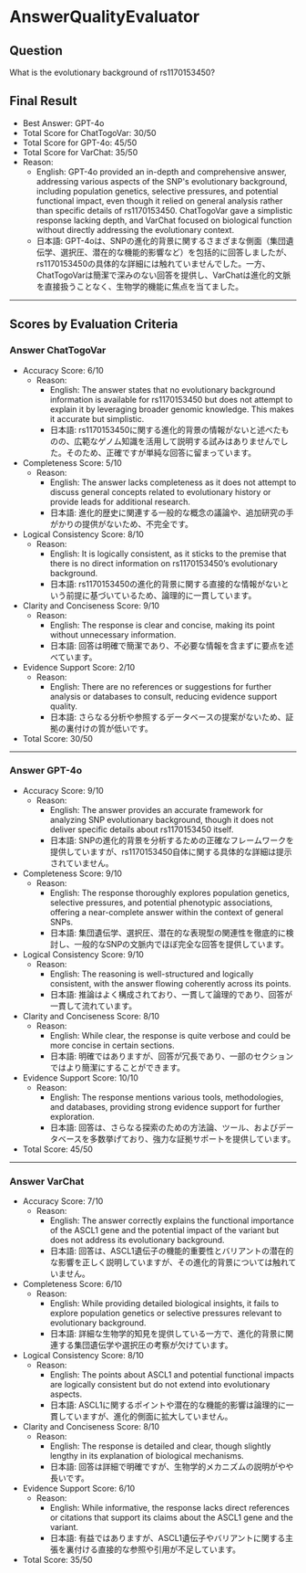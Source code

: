 # AnswerQualityEvaluator

## Question

What is the evolutionary background of rs1170153450?

## Final Result

- Best Answer: GPT-4o
- Total Score for ChatTogoVar: 30/50
- Total Score for GPT-4o: 45/50
- Total Score for VarChat: 35/50
- Reason:
  - English: GPT-4o provided an in-depth and comprehensive answer, addressing various aspects of the SNP's evolutionary background, including population genetics, selective pressures, and potential functional impact, even though it relied on general analysis rather than specific details of rs1170153450. ChatTogoVar gave a simplistic response lacking depth, and VarChat focused on biological function without directly addressing the evolutionary context.
  - 日本語: GPT-4oは、SNPの進化的背景に関するさまざまな側面（集団遺伝学、選択圧、潜在的な機能的影響など）を包括的に回答しましたが、rs1170153450の具体的な詳細には触れていませんでした。一方、ChatTogoVarは簡潔で深みのない回答を提供し、VarChatは進化的文脈を直接扱うことなく、生物学的機能に焦点を当てました。

---

## Scores by Evaluation Criteria

### Answer ChatTogoVar
- Accuracy Score: 6/10
  - Reason: 
    - English: The answer states that no evolutionary background information is available for rs1170153450 but does not attempt to explain it by leveraging broader genomic knowledge. This makes it accurate but simplistic.
    - 日本語: rs1170153450に関する進化的背景の情報がないと述べたものの、広範なゲノム知識を活用して説明する試みはありませんでした。そのため、正確ですが単純な回答に留まっています。
- Completeness Score: 5/10
  - Reason: 
    - English: The answer lacks completeness as it does not attempt to discuss general concepts related to evolutionary history or provide leads for additional research.
    - 日本語: 進化的歴史に関連する一般的な概念の議論や、追加研究の手がかりの提供がないため、不完全です。
- Logical Consistency Score: 8/10
  - Reason: 
    - English: It is logically consistent, as it sticks to the premise that there is no direct information on rs1170153450’s evolutionary background.
    - 日本語: rs1170153450の進化的背景に関する直接的な情報がないという前提に基づいているため、論理的に一貫しています。
- Clarity and Conciseness Score: 9/10
  - Reason: 
    - English: The response is clear and concise, making its point without unnecessary information.
    - 日本語: 回答は明確で簡潔であり、不必要な情報を含まずに要点を述べています。
- Evidence Support Score: 2/10
  - Reason: 
    - English: There are no references or suggestions for further analysis or databases to consult, reducing evidence support quality.
    - 日本語: さらなる分析や参照するデータベースの提案がないため、証拠の裏付けの質が低いです。
- Total Score: 30/50

---

### Answer GPT-4o
- Accuracy Score: 9/10
  - Reason: 
    - English: The answer provides an accurate framework for analyzing SNP evolutionary background, though it does not deliver specific details about rs1170153450 itself.
    - 日本語: SNPの進化的背景を分析するための正確なフレームワークを提供していますが、rs1170153450自体に関する具体的な詳細は提示されていません。
- Completeness Score: 9/10
  - Reason: 
    - English: The response thoroughly explores population genetics, selective pressures, and potential phenotypic associations, offering a near-complete answer within the context of general SNPs.
    - 日本語: 集団遺伝学、選択圧、潜在的な表現型の関連性を徹底的に検討し、一般的なSNPの文脈内でほぼ完全な回答を提供しています。
- Logical Consistency Score: 9/10
  - Reason: 
    - English: The reasoning is well-structured and logically consistent, with the answer flowing coherently across its points.
    - 日本語: 推論はよく構成されており、一貫して論理的であり、回答が一貫して流れています。
- Clarity and Conciseness Score: 8/10
  - Reason: 
    - English: While clear, the response is quite verbose and could be more concise in certain sections.
    - 日本語: 明確ではありますが、回答が冗長であり、一部のセクションではより簡潔にすることができます。
- Evidence Support Score: 10/10
  - Reason: 
    - English: The response mentions various tools, methodologies, and databases, providing strong evidence support for further exploration.
    - 日本語: 回答は、さらなる探索のための方法論、ツール、およびデータベースを多数挙げており、強力な証拠サポートを提供しています。
- Total Score: 45/50

---

### Answer VarChat
- Accuracy Score: 7/10
  - Reason: 
    - English: The answer correctly explains the functional importance of the ASCL1 gene and the potential impact of the variant but does not address its evolutionary background.
    - 日本語: 回答は、ASCL1遺伝子の機能的重要性とバリアントの潜在的な影響を正しく説明していますが、その進化的背景については触れていません。
- Completeness Score: 6/10
  - Reason: 
    - English: While providing detailed biological insights, it fails to explore population genetics or selective pressures relevant to evolutionary background.
    - 日本語: 詳細な生物学的知見を提供している一方で、進化的背景に関連する集団遺伝学や選択圧の考察が欠けています。
- Logical Consistency Score: 8/10
  - Reason: 
    - English: The points about ASCL1 and potential functional impacts are logically consistent but do not extend into evolutionary aspects.
    - 日本語: ASCL1に関するポイントや潜在的な機能的影響は論理的に一貫していますが、進化的側面に拡大していません。
- Clarity and Conciseness Score: 8/10
  - Reason: 
    - English: The response is detailed and clear, though slightly lengthy in its explanation of biological mechanisms.
    - 日本語: 回答は詳細で明確ですが、生物学的メカニズムの説明がやや長いです。
- Evidence Support Score: 6/10
  - Reason: 
    - English: While informative, the response lacks direct references or citations that support its claims about the ASCL1 gene and the variant.
    - 日本語: 有益ではありますが、ASCL1遺伝子やバリアントに関する主張を裏付ける直接的な参照や引用が不足しています。
- Total Score: 35/50